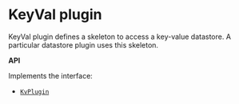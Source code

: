 # KeyVal plugin

KeyVal plugin defines a skeleton to access a key-value datastore. 
A particular datastore plugin uses this skeleton.

**API**

Implements the interface:
- [`KvPlugin`](../plugin_api_keyval.go)
